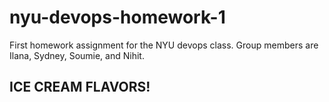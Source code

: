# nyu-devops-homework-1
First homework assignment for the NYU devops class. Group members are Ilana, Sydney, Soumie, and Nihit.

## ICE CREAM FLAVORS!
